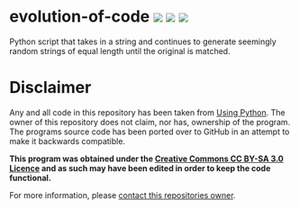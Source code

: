 # evolution-of-code ![](https://img.shields.io/badge/License-CC%20BY--SA%203.0-blue.svg) ![](https://img.shields.io/codeclimate/maintainability/rbstrachan/evolution-of-code.svg) ![](https://img.shields.io/github/issues/rbstrachan/evolution-of-code.svg)
Python script that takes in a string and continues to generate seemingly random strings of equal length until the original is matched.

# Disclaimer
Any and all code in this repository has been taken from [Using Python](http://usingpython.com/dl/evolutionText.py). The owner of this repository does not claim, nor has, ownership of the program. The programs source code has been ported over to GitHub in an attempt to make it backwards compatible.

**This program was obtained under the [Creative Commons CC BY-SA 3.0 Licence](https://creativecommons.org/licenses/by-sa/3.0/legalcode) and as such may have been edited in order to keep the code functional.**

For more information, please [contact this repositories owner](mailto:rossbstrachan@gmail.com).
